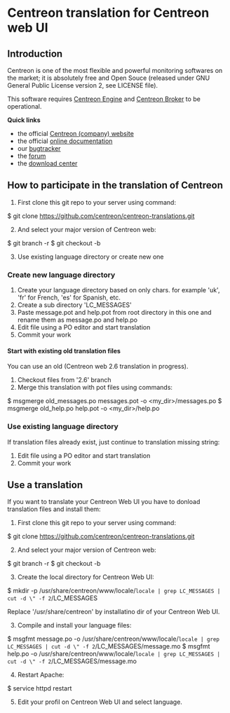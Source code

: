 # Centreon translation for Centreon web UI #

## Introduction ##

Centreon is one of the most flexible and powerful monitoring softwares
on the market; it is absolutely free and Open Souce (released under GNU
General Public License version 2, see LICENSE file).

This software requires [Centreon Engine](https://github.com/centreon/centreon-engine)
and [Centreon Broker](https://github.com/centreon/centreon-broker) to be
operational.

**Quick links**
* the official [Centreon (company) website](https://www.centreon.com)
* the official [online documentation](https://documentation.centreon.com)
* our [bugtracker](https://github.com/centreon/centreon/issues)
* the [forum](http://forum.centreon.com)
* the [download center](https://download.centreon.com)

## How to participate in the translation of Centreon ##

1. First clone this git repo to your server using command:

  $ git clone https://github.com/centreon/centreon-translations.git

2. And select your major version of Centreon web:

  $ git branch -r
  $ git checkout -b <branch>

3. Use existing language directory or create new one

### Create new language directory ###

1. Create your language directory based on only chars. for example 'uk', 'fr' for French, 'es' for Spanish, etc.
2. Create a sub directory 'LC_MESSAGES'
3. Paste message.pot and help.pot from root directory in this one and rename them as message.po and help.po
4. Edit file using a PO editor and start translation
5. Commit your work

#### Start with existing old translation files ####

You can use an old (Centreon web 2.6 translation in progress). 
1. Checkout files from '2.6' branch
2. Merge this translation with pot files using commands:

  $ msgmerge old_messages.po messages.pot -o <my_dir>/messages.po
  $ msgmerge old_help.po help.pot -o  <my_dir>/help.po 

### Use existing language directory ###

If translation files already exist, just continue to translation missing string:

1. Edit file using a PO editor and start translation
2. Commit your work

## Use a translation ##

If you want to translate your Centreon Web UI you have to donload translation files and install them:

1. First clone this git repo to your server using command:

  $ git clone https://github.com/centreon/centreon-translations.git

2. And select your major version of Centreon web:

  $ git branch -r
  $ git checkout -b <branch>

3. Create the local directory for Centreon Web UI:

  $ mkdir -p /usr/share/centreon/www/locale/`locale | grep LC_MESSAGES | cut -d \" -f 2`/LC_MESSAGES

Replace '/usr/share/centreon' by installatino dir of your Centreon Web UI.

3. Compile and install your language files:

  $ msgfmt message.po -o /usr/share/centreon/www/locale/`locale | grep LC_MESSAGES | cut -d \" -f 2`/LC_MESSAGES/message.mo
  $ msgfmt help.po -o /usr/share/centreon/www/locale/`locale | grep LC_MESSAGES | cut -d \" -f 2`/LC_MESSAGES/message.mo

4. Restart Apache:

  $ service httpd restart

5. Edit your profil on Centreon Web UI and select language.
